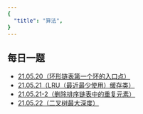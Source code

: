 ```yaml
---
{
  "title": "算法",
}
---
```


## 每日一题
- [21.05.20（环形链表第一个环的入口点）](./每日一题/21-05-20.md)
- [21.05.21（LRU（最近最少使用）缓存类）](./每日一题/21-05-21.md)
- [21.05.21-2（删除排序链表中的重复元素）](./每日一题/21-05-21-2.md)
- [21.05.22（二叉树最大深度）](./每日一题/21-05-22.md)
